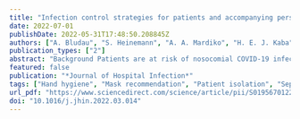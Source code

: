 ```yaml
---
title: "Infection control strategies for patients and accompanying persons during the COVID-19 pandemic in German hospitals: a cross-sectional study in March–April 2021"
date: 2022-07-01
publishDate: 2022-05-31T17:48:50.208845Z
authors: ["A. Bludau", "S. Heinemann", "A. A. Mardiko", "H. E. J. Kaba", "A. Leha", "N. von Maltzahn", "N. T. Mutters", "R. Leistner", "F. Mattner", "S. Scheithauer"]
publication_types: ["2"]
abstract: "Background Patients are at risk of nosocomial COVID-19 infection. The role of accompanying persons/visitors as potential infection donors is not yet well researched, but the risk will be influenced by prevention measures recommended by infection control practitioners. Aim To collect information about COVID-19 infection control strategies for patients and accompanying persons from infection control practitioners in German hospitals. Methods A cross-sectional questionnaire was developed, ethically approved, pre-tested and formatted as an online tool. Infection control practitioners in 987 randomly selected German hospitals were invited to participate in March and April 2021. For statistical analysis, the hospitals were categorized as small (0–499 beds) or large (≥500 beds). Findings One hundred surveys were completed (response rate: 10%). A higher proportion of large (71%) than small (49%) hospitals let patients decide freely whether to wear medical or FFP2 masks. Most hospitals reported spatial separation for COVID-19 patients and non-COVID-19 cases (38%) or additionally for suspected COVID-19 cases (53%). A separation of healthcare teams for these areas existed in 54% of the hospitals. Accompaniment bans were more prevalent in large (52%) than in small hospitals (29%), but large hospitals granted more exemptions. Conclusion The decision as to whether to separate areas and teams seemed to depend on the hospital's structural conditions, therefore impairing the implementation of recommendations. Accompaniment regulations differ between hospital sizes and may depend on patient numbers, case type/severity and patients' requirements. In the dynamic situation of a pandemic, it can be difficult to stay up to date with findings and recommendations on infection control."
featured: false
publication: "*Journal of Hospital Infection*"
tags: ["Hand hygiene", "Mask recommendation", "Patient isolation", "Separation strategy", "Visitor regulation"]
url_pdf: "https://www.sciencedirect.com/science/article/pii/S0195670122001025"
doi: "10.1016/j.jhin.2022.03.014"
---
```


